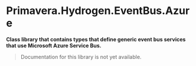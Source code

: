 # Primavera.Hydrogen.EventBus.Azure

**Class library that contains types that define generic event bus services that use Microsoft Azure Service Bus.**

> Documentation for this library is not yet available.
